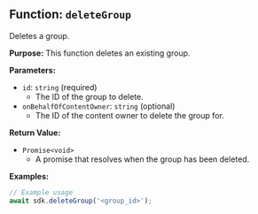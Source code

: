 ## Function: `deleteGroup`

Deletes a group.

**Purpose:**
This function deletes an existing group.

**Parameters:**

- `id`: `string` (required)
  - The ID of the group to delete.
- `onBehalfOfContentOwner`: `string` (optional)
  - The ID of the content owner to delete the group for.

**Return Value:**

- `Promise<void>`
  - A promise that resolves when the group has been deleted.

**Examples:**

```typescript
// Example usage
await sdk.deleteGroup('<group_id>');
```